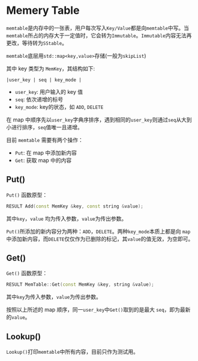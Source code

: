 # Memery Table

`memtable`是内存中的一张表，用户每次写入`Key/Value`都是向`memtable`中写。当`memtable`所占的内存大于一定值时，它会转为`Immutable`。`Immutable`内容无法再更改，等待转为`SStable`。

`memtable`底层用`std::map<key,value>`存储(一般为`skipList`)

其中 key 类型为 `MemKey`，其结构如下:

```
|user_key | seq | key_mode |
```

- `user_key`: 用户输入的 key 值
- `seq`: 依次递增的标号
- `key_mode`: key的状态，如 `ADD`, `DELETE`

在 map 中顺序先以`user_key`字典序排序，遇到相同的`user_key`则通过`seq`从大到小进行排序，`seq`值唯一且递增。

目前 `memtable` 需要有两个操作：

- `Put`: 在 map 中添加新内容
- `Get`: 获取 map 中的内容

## Put()

`Put()` 函数原型：

```c++
RESULT Add(const MemKey &key, const string &value);
```
其中`key`，`value` 均为传入参数，`value`为传出参数。

`Put()`所添加的新内容分为两种：`ADD`，`DELETE`。两种`key_mode`本质上都是向 `map` 中添加新内容，而`DELETE`仅仅作为已删除的标记，其`value`的值无效，为空即可。

## Get()

`Get()` 函数原型：

```c++
RESULT MemTable::Get(const MemKey &key, string &value);
```

其中`key`为传入参数，`value`为传出参数。

按照以上所述的 map 顺序，同一`user_key`中`Get()`取到的是最大 `seq`，即为最新的`value`。

## Lookup()

`Lookup()`打印`memtable`中所有内容，目前只作为测试用。
